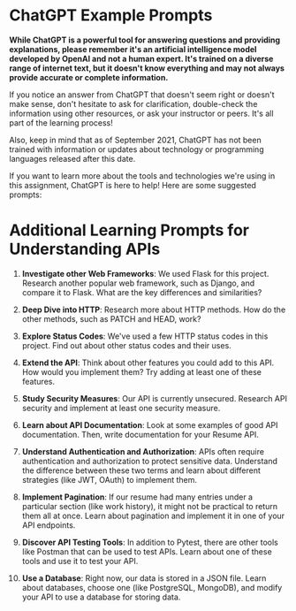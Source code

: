 # ChatGPT Example Prompts



**While ChatGPT is a powerful tool for answering questions and providing explanations, please remember it's an artificial intelligence model developed by OpenAI and not a human expert. It's trained on a diverse range of internet text, but it doesn't know everything and may not always provide accurate or complete information.**

If you notice an answer from ChatGPT that doesn't seem right or doesn't make sense, don't hesitate to ask for clarification, double-check the information using other resources, or ask your instructor or peers. It's all part of the learning process! 

Also, keep in mind that as of September 2021, ChatGPT has not been trained with information or updates about technology or programming languages released after this date.

If you want to learn more about the tools and technologies we're using in this assignment, ChatGPT is here to help! Here are some suggested prompts:

# Additional Learning Prompts for Understanding APIs

1. **Investigate other Web Frameworks**: We used Flask for this project. Research another popular web framework, such as Django, and compare it to Flask. What are the key differences and similarities?

2. **Deep Dive into HTTP**: Research more about HTTP methods. How do the other methods, such as PATCH and HEAD, work?

3. **Explore Status Codes**: We've used a few HTTP status codes in this project. Find out about other status codes and their uses.

4. **Extend the API**: Think about other features you could add to this API. How would you implement them? Try adding at least one of these features.

5. **Study Security Measures**: Our API is currently unsecured. Research API security and implement at least one security measure.

6. **Learn about API Documentation**: Look at some examples of good API documentation. Then, write documentation for your Resume API.

7. **Understand Authentication and Authorization**: APIs often require authentication and authorization to protect sensitive data. Understand the difference between these two terms and learn about different strategies (like JWT, OAuth) to implement them.

8. **Implement Pagination**: If our resume had many entries under a particular section (like work history), it might not be practical to return them all at once. Learn about pagination and implement it in one of your API endpoints.

9. **Discover API Testing Tools**: In addition to Pytest, there are other tools like Postman that can be used to test APIs. Learn about one of these tools and use it to test your API.

10. **Use a Database**: Right now, our data is stored in a JSON file. Learn about databases, choose one (like PostgreSQL, MongoDB), and modify your API to use a database for storing data.

